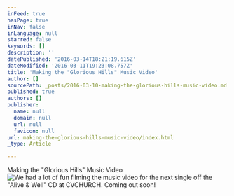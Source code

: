 ```yaml
---
inFeed: true
hasPage: true
inNav: false
inLanguage: null
starred: false
keywords: []
description: ''
datePublished: '2016-03-14T18:21:19.615Z'
dateModified: '2016-03-11T19:23:08.757Z'
title: 'Making the "Glorious Hills" Music Video'
author: []
sourcePath: _posts/2016-03-10-making-the-glorious-hills-music-video.md
published: true
authors: []
publisher:
  name: null
  domain: null
  url: null
  favicon: null
url: making-the-glorious-hills-music-video/index.html
_type: Article

---
```

Making the "Glorious Hills" Music Video
![We had a lot of fun filming the music video for the next single off the "Alive & Well" CD at CVCHURCH. Coming out soon!](https://s3-us-west-2.amazonaws.com/the-grid-img/p/187d6070c66dc2fcd45c4b98088b4220b63b41fe.jpg)